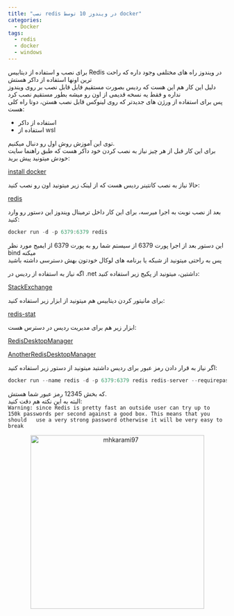 ```yaml
---
title: "نصب redis در ویندوز 10 توسط docker"
categories:
  - Docker
tags:
  - redis
  - docker
  - windows
---
```


برای نصب و استفاده از دیتابیس Redis در ویندوز راه های مختلفی وجود داره که راحت ترین اونها استفاده از داکر هستش  
دلیل این کار هم این هست که ردیس بصورت مستقیم فایل قابل نصب بر روی ویندوز نداره و فقط یه نسخه قدیمی از اون رو میشه بطور مستقیم نصب کرد  
پس برای استفاده از ورژن های جدیدتر که روی لینوکس قابل نصب هستن، دوتا راه کلی هست:  

 - استفاده از داکر
 - استفاده از wsl

توی این آموزش روش اول رو دنبال میکنیم.  
برای این کار قبل از هر چیز نیاز به نصب کردن خود داکر هست که طبق راهنما سایت خودش میتونید پیش برید:  

[install docker](https://docs.docker.com/docker-for-windows/install/)  

حالا نیاز به نصب کانتینر ردیس هست که از لینک زیر میتونید اون رو نصب کنید:  

[redis](https://hub.docker.com/_/redis)  

بعد از نصب نوبت به اجرا میرسه، برای این کار داخل ترمینال ویندوز این دستور رو وارد کنید:  

```c#
docker run -d -p 6379:6379 redis
```

این دستور بعد از اجرا پورت 6379 از سیستم شما رو به پورت 6379 از ایمیج مورد نظر bind میکنه  
پس به راحتی میتونید از شبکه یا برنامه های لوکال خودتون بهش دسترسی داشته باشید  

اگه نیاز به استفاده از ردیس در .net داشتین، میتونید از پکیج زیر استفاده کنید:  

[StackExchange](https://github.com/StackExchange/StackExchange.Redis)  

برای مانیتور کردن دیتابیس هم میتونید از ابزار زیر استفاده کنید:  

[redis-stat](https://github.com/junegunn/redis-stat)  

ابزار زیر هم برای مدیریت ردیس در دسترس هست:  

[RedisDesktopManager](https://github.com/uglide/RedisDesktopManager)  

[AnotherRedisDesktopManager](https://github.com/qishibo/AnotherRedisDesktopManager)  

اگر نیاز به قرار دادن رمز عبور برای ردیس داشتید میتونید از دستور زیر استفاده کنید:  

```c#
docker run --name redis -d -p 6379:6379 redis redis-server --requirepass "12345"
```

که بخش 12345 رمز عبور شما هستش.  
البته به این نکته هم دقت کنید:  
``
Warning: since Redis is pretty fast an outside user can try up to  
150k passwords per second against a good box. This means that you should  
use a very strong password otherwise it will be very easy to break
``

<p align="center" >
  <img src="https://i.postimg.cc/KzgWWFbq/redis.png" alt="mhkarami97" width="400" />
</p>
